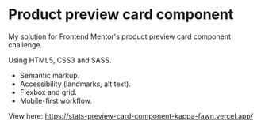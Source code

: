 # Product preview card component
My solution for Frontend Mentor's product preview card component challenge.

Using HTML5, CSS3 and SASS.
* Semantic markup.
* Accessibility (landmarks, alt text).
* Flexbox and grid.
* Mobile-first workflow.

View here: https://stats-preview-card-component-kappa-fawn.vercel.app/
